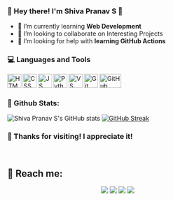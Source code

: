 ### 👋 Hey there! I'm Shiva Pranav S 🚀

- 🌱 I’m currently learning **Web Development**
- 👯 I’m looking to collaborate on Interesting Projects
- 🤔 I’m looking for help with **learning GitHub Actions**


### 💻 Languages and Tools

<img align="left" height="32px" width="32px" alt="HTML logo" src="https://bit.ly/3gP4Qgx">
<img align="left" height="32px" width="32px" alt="CSS logo" src="https://bit.ly/37iML7j">
<img align="left" height="32px" width="32px" alt="JS logo" src="https://bit.ly/3r1kzxY">
<img align="left" height="32px" width="32px" alt="Python logo" src="https://bit.ly/3nk4bGw">
<img align="left" height="32px" width="32px" alt="VS Сode logo" src="https://bit.ly/3qZmQcU">
<img align="left" height="32px" width="32px" alt="Git logo" src="https://bit.ly/34ayuYn">
<img align="left" height="32px" width="50px" alt="GitHub logo" src="https://i.ibb.co/pKq7CXS/download-removebg-preview.png">

<br/>
<br/>


### 🌵 Github Stats:

![Shiva Pranav S's GitHub stats](https://github-readme-stats.vercel.app/api?username=Shivapranav&show_icons=true&theme=radical) 
[![GitHub Streak](https://github-readme-streak-stats.herokuapp.com/?user=Shivapranav&theme=radical)](https://git.io/streak-stats) 


### 👋 Thanks for visiting! I appreciate it!

<br/>

## 🚀 Reach me:

<p align="center">
<a href="https://www.linkedin.com/in/shivapranav/"><img src="https://img.shields.io/badge/-shivapranav-0077B5?style=flat&logo=Linkedin&logoColor=white"/></a>
<a href="mailto:shivapranav.ct19@bitsathy.ac.in"><img src="https://img.shields.io/badge/-shivapranav.ct19@bitsathy.ac.in-D14836?style=flat&logo=Gmail&logoColor=white"/></a>
<a href="https://instagram.com/shiva._.1808"><img src="https://img.shields.io/badge/-@shiva._.1808-E4405F?style=flat&logo=Instagram&logoColor=white"/></a>
<a href="https://www.facebook.com/shiva.pranav.56"><img src="https://img.shields.io/badge/-@shiva.pranav.56-1877F2?style=flat&logo=Facebook&logoColor=white"/></a>
</p>
